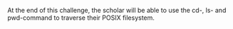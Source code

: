 At the end of this challenge, the scholar will be able to use the cd-, ls- and pwd-command to traverse their POSIX filesystem.
